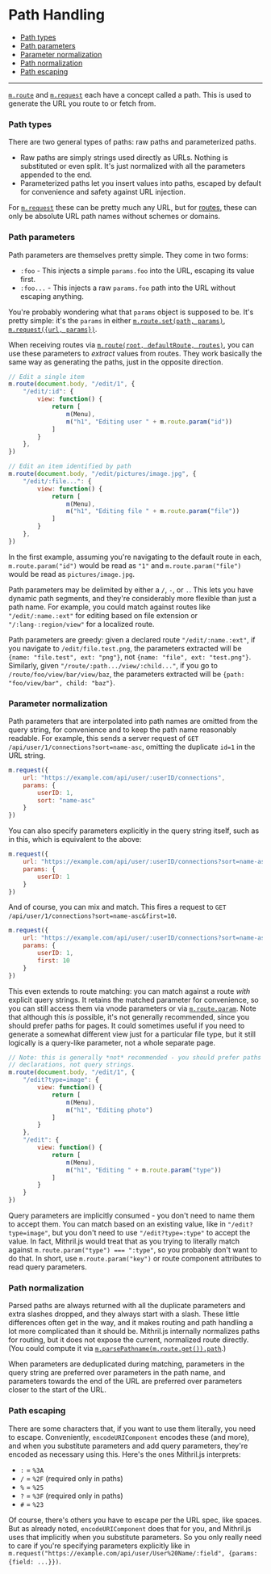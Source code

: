 <!--meta-description
Documentation on how to work with paths in Mithril.js
-->
# Path Handling

- [Path types](#path-types)
- [Path parameters](#path-parameters)
- [Parameter normalization](#parameter-normalization)
- [Path normalization](#path-normalization)
- [Path escaping](#path-escaping)

-----

[`m.route`](route.md) and [`m.request`](request.md) each have a concept called a path. This is used to generate the URL you route to or fetch from.

### Path types

There are two general types of paths: raw paths and parameterized paths.

- Raw paths are simply strings used directly as URLs. Nothing is substituted or even split. It's just normalized with all the parameters appended to the end.
- Parameterized paths let you insert values into paths, escaped by default for convenience and safety against URL injection.

For [`m.request`](request.md) these can be pretty much any URL, but for [routes](route.md), these can only be absolute URL path names without schemes or domains.

### Path parameters

Path parameters are themselves pretty simple. They come in two forms:

- `:foo` - This injects a simple `params.foo` into the URL, escaping its value first.
- `:foo...` - This injects a raw `params.foo` path into the URL without escaping anything.

You're probably wondering what that `params` object is supposed to be. It's pretty simple: it's the `params` in either [`m.route.set(path, params)`](route.md#mrouteset), [`m.request({url, params})`](request.md#signature).

When receiving routes via [`m.route(root, defaultRoute, routes)`](route.md#signature), you can use these parameters to *extract* values from routes. They work basically the same way as generating the paths, just in the opposite direction.

```javascript
// Edit a single item
m.route(document.body, "/edit/1", {
	"/edit/:id": {
    	view: function() {
    		return [
    			m(Menu),
    			m("h1", "Editing user " + m.route.param("id"))
    		]
    	}
    },
})

// Edit an item identified by path
m.route(document.body, "/edit/pictures/image.jpg", {
	"/edit/:file...": {
    	view: function() {
    		return [
    			m(Menu),
    			m("h1", "Editing file " + m.route.param("file"))
    		]
    	}
    },
})
```

In the first example, assuming you're navigating to the default route in each, `m.route.param("id")` would be read as `"1"` and `m.route.param("file")` would be read as `pictures/image.jpg`.

Path parameters may be delimited by either a `/`, `-`, or `.`. This lets you have dynamic path segments, and they're considerably more flexible than just a path name. For example, you could match against routes like `"/edit/:name.:ext"` for editing based on file extension or `"/:lang-:region/view"` for a localized route.

Path parameters are greedy: given a declared route `"/edit/:name.:ext"`, if you navigate to `/edit/file.test.png`, the parameters extracted will be `{name: "file.test", ext: "png"}`, not `{name: "file", ext: "test.png"}`. Similarly, given `"/route/:path.../view/:child..."`, if you go to `/route/foo/view/bar/view/baz`, the parameters extracted will be `{path: "foo/view/bar", child: "baz"}`.

### Parameter normalization

Path parameters that are interpolated into path names are omitted from the query string, for convenience and to keep the path name reasonably readable. For example, this sends a server request of `GET /api/user/1/connections?sort=name-asc`, omitting the duplicate `id=1` in the URL string.

```javascript
m.request({
    url: "https://example.com/api/user/:userID/connections",
    params: {
        userID: 1,
        sort: "name-asc"
    }
})
```

You can also specify parameters explicitly in the query string itself, such as in this, which is equivalent to the above:

```javascript
m.request({
    url: "https://example.com/api/user/:userID/connections?sort=name-asc",
    params: {
        userID: 1
    }
})
```

And of course, you can mix and match. This fires a request to `GET /api/user/1/connections?sort=name-asc&first=10`.

```javascript
m.request({
    url: "https://example.com/api/user/:userID/connections?sort=name-asc",
    params: {
        userID: 1,
        first: 10
    }
})
```

This even extends to route matching: you can match against a route *with* explicit query strings. It retains the matched parameter for convenience, so you can still access them via vnode parameters or via [`m.route.param`](route.md#mrouteparam). Note that although this *is* possible, it's not generally recommended, since you should prefer paths for pages. It could sometimes useful if you need to generate a somewhat different view just for a particular file type, but it still logically is a query-like parameter, not a whole separate page.

```javascript
// Note: this is generally *not* recommended - you should prefer paths for route
// declarations, not query strings.
m.route(document.body, "/edit/1", {
	"/edit?type=image": {
    	view: function() {
    		return [
    			m(Menu),
    			m("h1", "Editing photo")
    		]
    	}
    },
    "/edit": {
        view: function() {
    		return [
    			m(Menu),
    			m("h1", "Editing " + m.route.param("type"))
    		]
    	}
    }
})
```

Query parameters are implicitly consumed - you don't need to name them to accept them. You can match based on an existing value, like in `"/edit?type=image"`, but you don't need to use `"/edit?type=:type"` to accept the value. In fact, Mithril.js would treat that as you trying to literally match against `m.route.param("type") === ":type"`, so you probably don't want to do that. In short, use `m.route.param("key")` or route component attributes to read query parameters.

### Path normalization

Parsed paths are always returned with all the duplicate parameters and extra slashes dropped, and they always start with a slash. These little differences often get in the way, and it makes routing and path handling a lot more complicated than it should be. Mithril.js internally normalizes paths for routing, but it does not expose the current, normalized route directly. (You could compute it via [`m.parsePathname(m.route.get()).path`](parsePathname.md).)

When parameters are deduplicated during matching, parameters in the query string are preferred over parameters in the path name, and parameters towards the end of the URL are preferred over parameters closer to the start of the URL.

### Path escaping

There are some characters that, if you want to use them literally, you need to escape. Conveniently, `encodeURIComponent` encodes these (and more), and when you substitute parameters and add query parameters, they're encoded as necessary using this. Here's the ones Mithril.js interprets:

- `:` = `%3A`
- `/` = `%2F` (required only in paths)
- `%` = `%25`
- `?` = `%3F` (required only in paths)
- `#` = `%23`

Of course, there's others you have to escape per the URL spec, like spaces. But as already noted, `encodeURIComponent` does that for you, and Mithril.js uses that implicitly when you substitute parameters. So you only really need to care if you're specifying parameters explicitly like in `m.request("https://example.com/api/user/User%20Name/:field", {params: {field: ...}})`.
